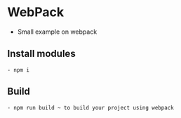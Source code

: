 # WebPack
 - Small example on webpack


## Install modules
    - npm i

 ## Build
    - npm run build ~ to build your project using webpack

